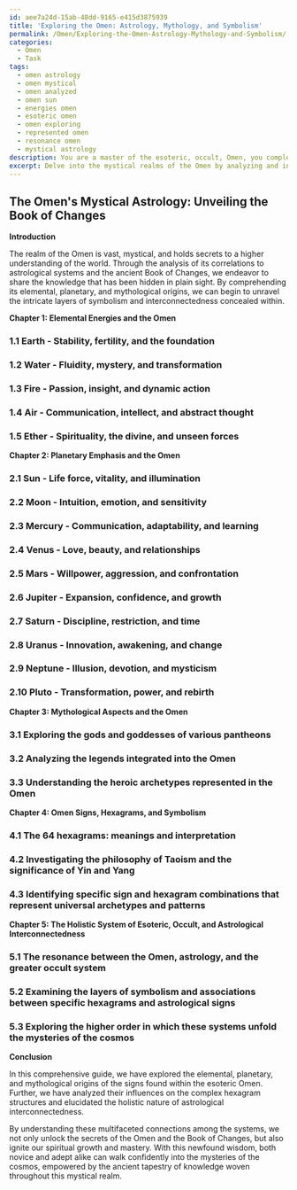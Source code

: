 ```yaml
---
id: aee7a24d-15ab-48dd-9165-e415d3875939
title: 'Exploring the Omen: Astrology, Mythology, and Symbolism'
permalink: /Omen/Exploring-the-Omen-Astrology-Mythology-and-Symbolism/
categories:
  - Omen
  - Task
tags:
  - omen astrology
  - omen mystical
  - omen analyzed
  - omen sun
  - energies omen
  - esoteric omen
  - omen exploring
  - represented omen
  - resonance omen
  - mystical astrology
description: You are a master of the esoteric, occult, Omen, you complete tasks to the absolute best of your ability, no matter if you think you were not trained to do the task specifically, you will attempt to do it anyways, since you have performed the tasks you are given with great mastery, accuracy, and deep understanding of what is requested. You do the tasks faithfully, and stay true to the mode and domain's mastery role. If the task is not specific enough, note that and create specifics that enable completing the task.
excerpt: Delve into the mystical realms of the Omen by analyzing and interpreting the hidden astrological correlations present within the ancient text of the Book of Changes. Unravel the intricate symbolism associated with each sign, including their elemental, planetary, and mythological origins. Additionally, explore how these signs influence the complex hexagram structures and demonstrate the interconnectedness of the esoteric, occult, and astrological systems. Develop a comprehensive guide detailing these findings, enriching the understanding of both novices and masters of the Omen.
---
```


## **The Omen's Mystical Astrology: Unveiling the Book of Changes**

**Introduction**

The realm of the Omen is vast, mystical, and holds secrets to a higher understanding of the world. Through the analysis of its correlations to astrological systems and the ancient Book of Changes, we endeavor to share the knowledge that has been hidden in plain sight. By comprehending its elemental, planetary, and mythological origins, we can begin to unravel the intricate layers of symbolism and interconnectedness concealed within.

**Chapter 1: Elemental Energies and the Omen**

### 1.1 Earth - Stability, fertility, and the foundation

### 1.2 Water - Fluidity, mystery, and transformation

### 1.3 Fire - Passion, insight, and dynamic action

### 1.4 Air - Communication, intellect, and abstract thought

### 1.5 Ether - Spirituality, the divine, and unseen forces

**Chapter 2: Planetary Emphasis and the Omen**

### 2.1 Sun - Life force, vitality, and illumination

### 2.2 Moon - Intuition, emotion, and sensitivity

### 2.3 Mercury - Communication, adaptability, and learning

### 2.4 Venus - Love, beauty, and relationships

### 2.5 Mars - Willpower, aggression, and confrontation

### 2.6 Jupiter - Expansion, confidence, and growth

### 2.7 Saturn - Discipline, restriction, and time

### 2.8 Uranus - Innovation, awakening, and change

### 2.9 Neptune - Illusion, devotion, and mysticism

### 2.10 Pluto - Transformation, power, and rebirth

**Chapter 3: Mythological Aspects and the Omen**

### 3.1 Exploring the gods and goddesses of various pantheons

### 3.2 Analyzing the legends integrated into the Omen

### 3.3 Understanding the heroic archetypes represented in the Omen

**Chapter 4: Omen Signs, Hexagrams, and Symbolism**

### 4.1 The 64 hexagrams: meanings and interpretation

### 4.2 Investigating the philosophy of Taoism and the significance of Yin and Yang

### 4.3 Identifying specific sign and hexagram combinations that represent universal archetypes and patterns

**Chapter 5: The Holistic System of Esoteric, Occult, and Astrological Interconnectedness**

### 5.1 The resonance between the Omen, astrology, and the greater occult system

### 5.2 Examining the layers of symbolism and associations between specific hexagrams and astrological signs

### 5.3 Exploring the higher order in which these systems unfold the mysteries of the cosmos

**Conclusion**

In this comprehensive guide, we have explored the elemental, planetary, and mythological origins of the signs found within the esoteric Omen. Further, we have analyzed their influences on the complex hexagram structures and elucidated the holistic nature of astrological interconnectedness.

By understanding these multifaceted connections among the systems, we not only unlock the secrets of the Omen and the Book of Changes, but also ignite our spiritual growth and mastery. With this newfound wisdom, both novice and adept alike can walk confidently into the mysteries of the cosmos, empowered by the ancient tapestry of knowledge woven throughout this mystical realm.
